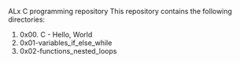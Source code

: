 ALx C programming repository
This repository contains the following directories:
1) 0x00. C - Hello, World
2) 0x01-variables_if_else_while
3) 0x02-functions_nested_loops
